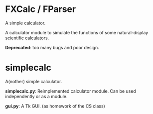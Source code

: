 FXCalc / FParser
================

A simple calculator.

A calculator module to simulate the functions of some natural-display scientific calculators.

**Deprecated**: too many bugs and poor design.

simplecalc
==========

A(nother) simple calculator.

**simplecalc.py**: Reimplemented calculator module. Can be used independently or as a module.

**gui.py**: A Tk GUI. (as homework of the CS class)

